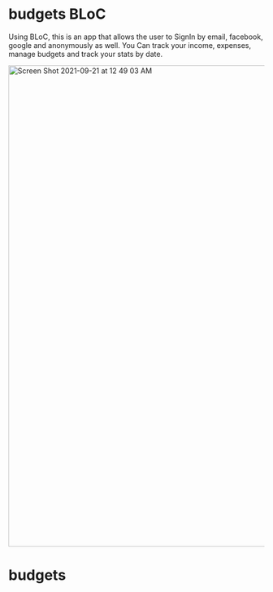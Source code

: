 # budgets BLoC

Using BLoC, this is an app that allows the user to SignIn by email, facebook, google and anonymously as well. You Can track your income, expenses, manage budgets and track your stats by date.

<img width="947" alt="Screen Shot 2021-09-21 at 12 49 03 AM" src="https://user-images.githubusercontent.com/85323846/134118620-a0ca1216-e9d2-4e78-9162-0b6fb79895c7.png">


# budgets
